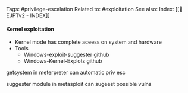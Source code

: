 Tags: #privilege-escalation 
Related to: #exploitation 
See also: 
Index: [[📁EJPTv2 - INDEX]]

#### Kernel exploitation

- Kernel mode has complete aceess on system and hardware
- Tools
	- Windows-exploit-suggester github
	- Windows-Kernel-Explots github

 getsystem in meterpreter can automatic priv esc

suggester module in metasploit can sugeest possible vulns
